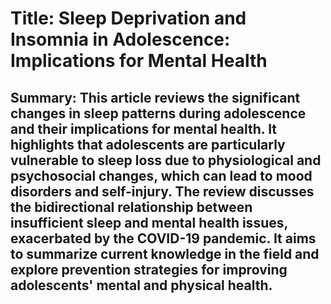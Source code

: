 # Title: Sleep Deprivation and Insomnia in Adolescence: Implications for Mental Health

## Summary: This article reviews the significant changes in sleep patterns during adolescence and their implications for mental health. It highlights that adolescents are particularly vulnerable to sleep loss due to physiological and psychosocial changes, which can lead to mood disorders and self-injury. The review discusses the bidirectional relationship between insufficient sleep and mental health issues, exacerbated by the COVID-19 pandemic. It aims to summarize current knowledge in the field and explore prevention strategies for improving adolescents' mental and physical health.